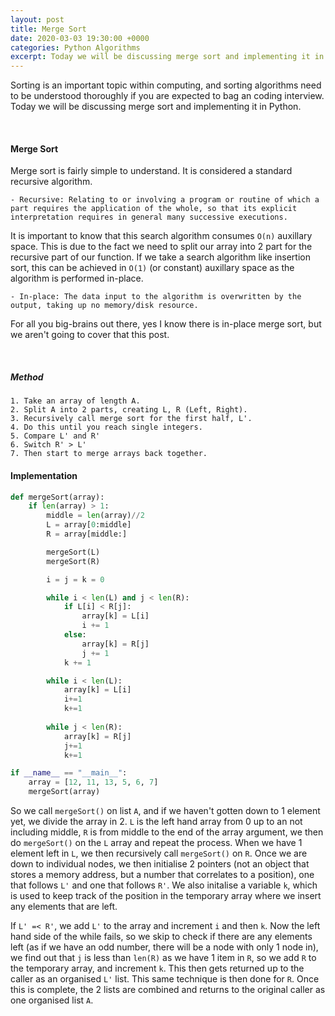 ```yaml
---
layout: post
title: Merge Sort
date: 2020-03-03 19:30:00 +0000
categories: Python Algorithms
excerpt: Today we will be discussing merge sort and implementing it in Python.
---
```

Sorting is an important topic within computing, and sorting algorithms need to be understood thoroughly if you are expected to bag an coding interview. Today we will be discussing merge sort and implementing it in Python. 

<br>

#### Merge Sort
Merge sort is fairly simple to understand. It is considered a standard recursive algorithm.

    - Recursive: Relating to or involving a program or routine of which a part requires the application of the whole, so that its explicit interpretation requires in general many successive executions.

It is important to know that this search algorithm consumes `O(n)` auxillary space. This is due to the fact we need to split our array into 2 part for the recursive part of our function. If we take a search algorithm like insertion sort, this can be achieved in `O(1)` (or constant) auxillary space as the algorithm is performed in-place.

    - In-place: The data input to the algorithm is overwritten by the output, taking up no memory/disk resource.

For all you big-brains out there, yes I know there is in-place merge sort, but we aren't going to cover that this post.

<br>

##### Method

    1. Take an array of length A.
    2. Split A into 2 parts, creating L, R (Left, Right).
    3. Recursively call merge sort for the first half, L'.
    4. Do this until you reach single integers.
    5. Compare L' and R'
    6. Switch R' > L'
    7. Then start to merge arrays back together.


#### Implementation
```python
def mergeSort(array):
    if len(array) > 1:
        middle = len(array)//2
        L = array[0:middle]
        R = array[middle:]

        mergeSort(L)
        mergeSort(R)

        i = j = k = 0

        while i < len(L) and j < len(R):
            if L[i] < R[j]:
                array[k] = L[i]
                i += 1
            else:
                array[k] = R[j]
                j += 1
            k += 1

        while i < len(L): 
            array[k] = L[i] 
            i+=1
            k+=1
          
        while j < len(R): 
            array[k] = R[j] 
            j+=1
            k+=1

if __name__ == "__main__":
    array = [12, 11, 13, 5, 6, 7] 
    mergeSort(array)
```

So we call `mergeSort()` on list `A`, and if we haven't gotten down to 1 element yet, we divide the array in 2. `L` is the left hand array from 0 up to an not including middle, `R` is from middle to the end of the array argument, we then do `mergeSort()` on the `L` array and repeat the process. When we have 1 element left in `L`, we then recursively call `mergeSort()` on `R`. Once we are down to individual nodes, we then initialise 2 pointers (not an object that stores a memory address, but a number that correlates to a position), one that follows `L'` and one that follows `R'`. We also initalise a variable `k`, which is used to keep track of the position in the temporary array where we insert any elements that are left. 

If `L' =< R'`, we add `L'` to the array and increment `i` and then `k`. Now the left hand side of the while fails, so we skip to check if there are any elements left (as if we have an odd number, there will be a node with only 1 node in), we find out that `j` is less than `len(R)` as we have 1 item in `R`, so we add `R` to the temporary array, and increment `k`. This then gets returned up to the caller as an organised `L'` list. This same technique is then done for `R`. Once this is complete, the 2 lists are combined and returns to the original caller as one organised list `A`.